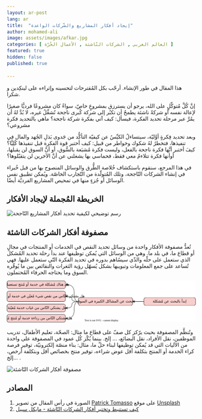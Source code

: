 ```yaml
---
layout: ar-post
lang: ar
title:  "إيجاد أفكار المشاريع والشّركات الواعدة"
author: mohamed-ali
image: assets/images/afkar.jpg
categories: [ العالم العربي , الشركات النّاشئة , الأعمال الحُرّة ]
featured: true
hidden: false
published: true

---
```

<div markdown="1" class="callout callout-warning">

هذا المقال في طور الإنشاء. أرحّب بكل المُقترحات لتحسينه وإثراءه على لينكِدين و شكرا.
</div>

إنَّ كُلَّ مُتوكِّلٍ على الله، يرجو أن يسترزق بمشروعٍ خاصّ، سواءً كان مشروعًا فرديًّا صغيرًا لإعالة نفسه أو شركةً ناشئة يطمحُ أن تكبُر إلى شركة كُبرى ناجحة تُشغِّلُ غيره، لا بُدَّ لهُ أن يمُرَّ عبر مرحلة تحديد الفكرة، فيسأل: كيف آتي بفكرة شركة ناجحة؟
ماهي بالتحديد فكرة مشروعي؟

وبعد تحديد فِكرةٍ أوَّليّة، سيتساءلُ الكيِّسُ عن كيفيّة التأكُّد من جَدوى بَذلِ الجُهد والمال في تنفيذها، فتخطرُ لهُ شكوك وخواطر من قبيل: 
كيف أختبر قوة الفكرة قبل تنفيذها كُلِيًّا؟ كيفَ أختبر أنَّها فكرة ناجحة بالفعل، وليست فكرة مُشبَعة بالسُّوق، أو أنَّ السوق لن يقبلها، أوأنها فكرة تتلاءمُ معي فقط، فحماسي بها يشغلني عن أنَّ الآخرين لن يتقبّلوها؟

في هذا المرجع، سنقوم باستكشاف خُلاصة الطُّرق والوسائل المنصوح بها من قبل خُبراء في إنشاء الشركات النّاجحة، وتلك المُتولّدة من التّجارب الخاصّة. ويُمكن تطبيق نفس الوسائل أو جُزءٍ منها في تمحيص المشاريع الفرديّة أيضًا.

## الخريطة المُجملة لإيجاد الأفكار 

<img class="img-fluid" src="/assets/images/تحديد أفكار المشاريع النّاجحة.svg" alt="رسم توضيحي لكيفية تحديد أفكار المشاريع النّاجحة">

## مصفوفة أفكار الشركات الناشئة

تُعدُّ مصفوفة الأفكار واحدة من وسائل تحديد النقص في الخدمات أو المنتجات في مجالٍ أو قطاع ما، في بلد ما. وهي من الوسائل التي يُمكن توظيفها عند بدأ رحلة تحديد المُشكل الذي ستعمل على حلّه والذّي سيسُاهم بدوره في تحديد الفكرة التّي ستعمل عليها. فهي تُساعد على جمع المعلومات وتبويبها بشكل يُسهّل رؤية الثغرات والنقائص بين ما يُوفّره السوق وما يحتاجه الحرفاء المُحتملون.

<img class="img-fluid" src="/assets/images/البحث وتحديد المُشكل.svg" alt="البحث وتحديد المُشكل">

وتُنظَّم المصفوفة بحيث يرّكز كل صفّ على قطاع ما مثال: الصحّة، تعليم الأطفال، تدريب الموظفين، نقل الأفراد، نقل البضائع، ... إلخ.
بينما يُكّز كُل عمود في المصفوفة على واحدة من الآليات التي قد يُمكن توظيفها لبناء حلّ ما، مثال: بناء منصّة إلكترونيّة، توفير فرصة كراء الخدمة أو المنتج بتكلفة أقل عوض شراءه،
توفير منتج بخصائص أقل وبتكلفة أرخص، إلخ... .

<img class="img-fluid" src="/assets/images/مصفوفة-أفكار-شركات-ناشئة.png" alt="مصفوفة أفكار الشركات النّاشئة">

## المصادر
1. الصورة في رأس المقال من تصوير <a href="https://unsplash.com/@impatrickt?utm_source=unsplash&utm_medium=referral&utm_content=creditCopyText">Patrick Tomasso</a> على موقع <a href="https://unsplash.com/s/photos/ideas?utm_source=unsplash&utm_medium=referral&utm_content=creditCopyText">Unsplash</a>
2. [كيف تستنبط وتختبر أفكار الشركات النّاشئة - مايكل سيبل](https://www.youtube.com/watch?v=vDXkpJw16os)
